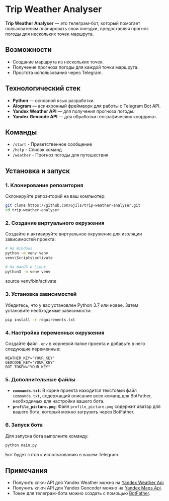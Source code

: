 # Trip Weather Analyser

**Trip Weather Analyser** — это телеграм-бот, который помогает пользователям планировать свои поездки, предоставляя прогноз погоды для нескольких точек маршрута. 

## Возможности
- Создание маршрута из нескольких точек.
- Получение прогноза погоды для каждой точки маршрута.
- Простота использования через Telegram.

## Технологический стек
- **Python** — основной язык разработки.
- **Aiogram** — асинхронный фреймворк для работы с Telegram Bot API.
- **Yandex Weather API** — для получения прогноза погоды.
- **Yandex Geocode API** — для обработки географических координат.

## Команды
- `/start` - Приветственное сообщение
- `/help` - Список команд
- `/weather` - Прогноз погоды для путешествия

## Установка и запуск

### 1. Клонирование репозитория
Склонируйте репозиторий на ваш компьютер:
```bash
git clone https://github.com/Gjils/trip-weather-analyser.git
cd trip-weather-analyser
```


### 2. Создание виртуального окружения
Создайте и активируйте виртуальное окружение для изоляции зависимостей проекта:
``` bash
# На Windows
python -m venv venv
venv\Scripts\activate

# На macOS и Linux
python3 -m venv venv
```

source venv/bin/activate
### 3. Установка зависимостей
Убедитесь, что у вас установлен Python 3.7 или новее. Затем установите необходимые зависимости:
```bash
pip install -r requirements.txt
```

### 4. Настройка переменных окружения
Создайте файл `.env` в корневой папке проекта и добавьте в него следующие переменные:
```
WEATHER_KEY="YOUR_KEY"
GEOCODE_KEY="YOUR_KEY"
BOT_TOKEN="YOUR_KEY"
```

### 5. Дополнительные файлы
- **`commands.txt`**: В корне проекта находится текстовый файл `commands.txt`, содержащий описание всех команд для BotFather, необходимых для настройки вашего бота.
- **`profile_picture.png`**: Файл `profile_picture.png` содержит аватар для вашего бота, который можно загрузить через BotFather.

### 6. Запуск бота
Для запуска бота выполните команду:
```bash
python main.py
```

Бот будет готов к использованию в вашем Telegram.

## Примечания
- Получить ключ API для Yandex Weather можно на [Yandex Weather Api](https://yandex.ru/dev/)
- Получить ключ API для Yandex Geocoder можно на [Yandex Maps Api](https://yandex.ru/maps-api/products).
- Токен для телеграм-бота можно создать с помощью [BotFather](https://core.telegram.org/bots).